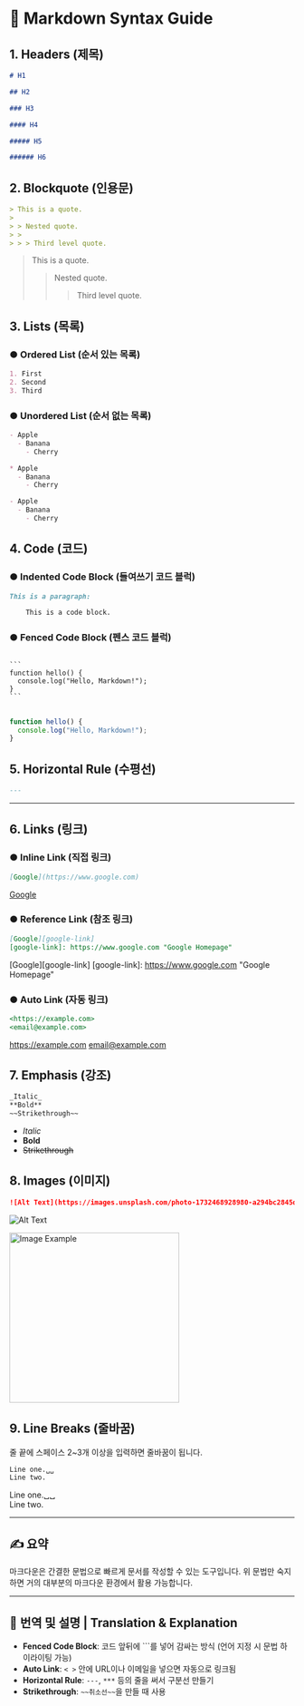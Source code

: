 # 📘 Markdown Syntax Guide

## 1. Headers (제목)

```markdown
# H1

## H2

### H3

#### H4

##### H5

###### H6
```

## 2. Blockquote (인용문)

```markdown
> This is a quote.
>
> > Nested quote.
> >
> > > Third level quote.
```

> This is a quote.
>
> > Nested quote.
> >
> > > Third level quote.

## 3. Lists (목록)

### ● Ordered List (순서 있는 목록)

```markdown
1. First
2. Second
3. Third
```

### ● Unordered List (순서 없는 목록)

```markdown
- Apple
  - Banana
    - Cherry

* Apple
  - Banana
    - Cherry

- Apple
  - Banana
    - Cherry
```

## 4. Code (코드)

### ● Indented Code Block (들여쓰기 코드 블럭)

```markdown
This is a paragraph:

    This is a code block.
```

### ● Fenced Code Block (펜스 코드 블럭)

<pre>
<code>
```
function hello() {
  console.log("Hello, Markdown!");
}
```
</code>
</pre>

```javascript
function hello() {
  console.log("Hello, Markdown!");
}
```

## 5. Horizontal Rule (수평선)

```markdown
---
```

---

## 6. Links (링크)

### ● Inline Link (직접 링크)

```markdown
[Google](https://www.google.com)
```

[Google](https://www.google.com)

### ● Reference Link (참조 링크)

```markdown
[Google][google-link]
[google-link]: https://www.google.com "Google Homepage"
```

[Google][google-link]
[google-link]: <https://www.google.com> "Google Homepage"

### ● Auto Link (자동 링크)

```markdown
<https://example.com>
<email@example.com>
```

<https://example.com>
<email@example.com>

## 7. Emphasis (강조)

```markdown
_Italic_
**Bold**
~~Strikethrough~~
```

- _Italic_
- **Bold**
- ~~Strikethrough~~

## 8. Images (이미지)

```markdown
![Alt Text](https://images.unsplash.com/photo-1732468928980-a294bc2845d6 "Optional Title")
```

![Alt Text](https://images.unsplash.com/photo-1732468928980-a294bc2845d6 "Optional Title")

<img src="https://images.unsplash.com/photo-1732468928980-a294bc2845d6" width="300px" title="Image Example">

## 9. Line Breaks (줄바꿈)

줄 끝에 스페이스 2~3개 이상을 입력하면 줄바꿈이 됩니다.

```markdown
Line one.␣␣  
Line two.
```

Line one.␣␣  
Line two.

---

## ✍️ 요약

마크다운은 간결한 문법으로 빠르게 문서를 작성할 수 있는 도구입니다. 위 문법만 숙지하면 거의 대부분의 마크다운 환경에서 활용 가능합니다.

---

## 📝 번역 및 설명 | Translation & Explanation

- **Fenced Code Block**: 코드 앞뒤에 ```를 넣어 감싸는 방식 (언어 지정 시 문법 하이라이팅 가능)
- **Auto Link**: `< >` 안에 URL이나 이메일을 넣으면 자동으로 링크됨
- **Horizontal Rule**: `---`, `***` 등의 줄을 써서 구분선 만들기
- **Strikethrough**: `~~취소선~~`을 만들 때 사용
